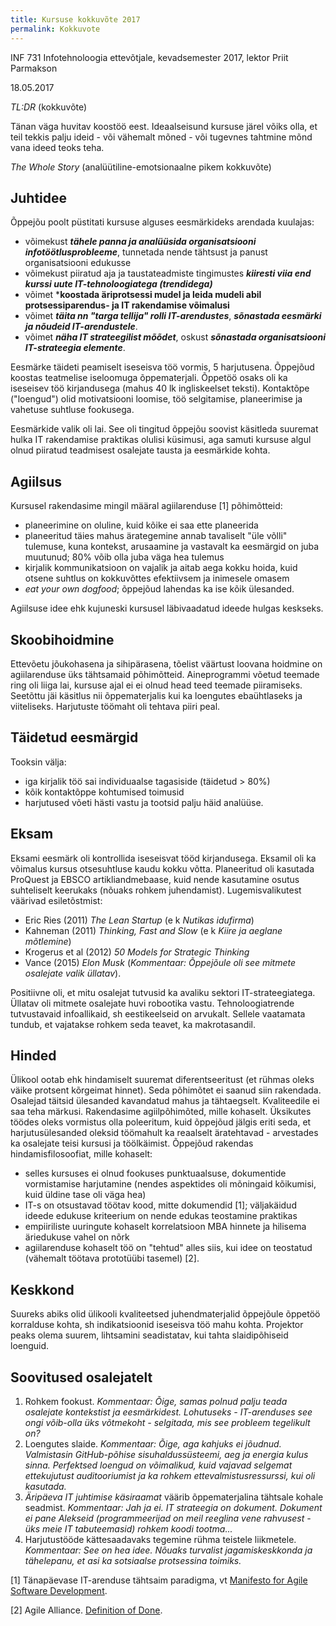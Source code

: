```yaml
---
title: Kursuse kokkuvõte 2017
permalink: Kokkuvote
---
```


INF 731 Infotehnoloogia ettevõtjale, kevadsemester 2017, lektor Priit Parmakson

18.05.2017

_TL:DR_ (kokkuvõte)

Tänan väga huvitav koostöö eest. Ideaalseisund kursuse järel võiks olla, et teil tekkis palju ideid - või vähemalt mõned - või tugevnes tahtmine mõnd vana ideed teoks teha.

_The Whole Story_ (analüütiline-emotsionaalne pikem kokkuvõte)

## Juhtidee
Õppejõu poolt püstitati kursuse alguses eesmärkideks arendada kuulajas:
- võimekust ***tähele panna ja analüüsida organisatsiooni infotöötlusprobleeme***, tunnetada nende tähtsust ja panust organisatsiooni edukusse
- võimekust piiratud aja ja taustateadmiste tingimustes ***kiiresti viia end kurssi uute IT-tehnoloogiatega (trendidega)***
- võimet ***koostada äriprotsessi mudel ja leida mudeli abil protsessiparendus- ja IT rakendamise võimalusi**
- võimet ***täita nn "targa tellija" rolli IT-arendustes***, ***sõnastada eesmärki ja nõudeid IT-arendustele***.
- võimet ***näha IT strateegilist mõõdet***, oskust ***sõnastada organisatsiooni IT-strateegia elemente***.

Eesmärke täideti peamiselt iseseisva töö vormis, 5 harjutusena. Õppejõud koostas teatmelise iseloomuga õppematerjali. Õppetöö osaks oli ka iseseisev töö kirjandusega (mahus 40 lk ingliskeelset teksti). Kontaktõpe ("loengud") olid  motivatsiooni loomise, töö selgitamise, planeerimise ja vahetuse suhtluse fookusega.

Eesmärkide valik oli lai. See oli tingitud õppejõu soovist käsitleda suuremat hulka IT rakendamise praktikas olulisi küsimusi, aga samuti kursuse algul olnud piiratud teadmisest osalejate tausta ja eesmärkide kohta.

## Agiilsus
Kursusel rakendasime mingil määral agiilarenduse [1] põhimõtteid:

- planeerimine on oluline, kuid kõike ei saa ette planeerida
- planeeritud täies mahus ärategemine annab tavaliselt "üle võlli" tulemuse, kuna kontekst, arusaamine ja vastavalt ka eesmärgid on juba muutunud; 80% võib olla juba väga hea tulemus
- kirjalik kommunikatsioon on vajalik ja aitab aega kokku hoida, kuid otsene suhtlus on kokkuvõttes efektiivsem ja inimesele omasem
- _eat your own dogfood_; õppejõud lahendas ka ise kõik ülesanded.  

Agiilsuse idee ehk kujuneski kursusel läbivaadatud ideede hulgas keskseks.

## Skoobihoidmine
Ettevõetu jõukohasena ja sihipärasena, tõelist väärtust loovana hoidmine on agiilarenduse üks tähtsamaid põhimõtteid. Aineprogrammi võetud teemade ring oli liiga lai, kursuse ajal ei ei olnud head teed teemade piiramiseks. Seetõttu jäi käsitlus nii õppematerjalis kui ka loengutes ebaühtlaseks ja viiteliseks. Harjutuste töömaht oli tehtava piiri peal.  

## Täidetud eesmärgid
Tooksin välja:

- iga kirjalik töö sai individuaalse tagasiside (täidetud > 80%)
- kõik kontaktõppe kohtumised toimusid
- harjutused võeti hästi vastu ja tootsid palju häid analüüse.

## Eksam
Eksami eesmärk oli kontrollida iseseisvat tööd kirjandusega. Eksamil oli ka võimalus kursus otsesuhtluse kaudu kokku võtta. Planeeritud oli kasutada ProQuest ja EBSCO artikliandmebaase, kuid nende kasutamine osutus suhteliselt keerukaks (nõuaks rohkem juhendamist). Lugemisvalikutest väärivad esiletõstmist:

- Eric Ries (2011) _The Lean Startup_ (e k _Nutikas idufirma_)
- Kahneman (2011) _Thinking, Fast and Slow_ (e k _Kiire ja aeglane mõtlemine_)
- Krogerus et al (2012) _50 Models for Strategic Thinking_
- Vance (2015) _Elon Musk_ (_Kommentaar: Õppejõule oli see mitmete osalejate valik üllatav_).

Positiivne oli, et mitu osalejat tutvusid ka avaliku sektori IT-strateegiatega. Üllatav oli mitmete osalejate huvi robootika vastu. Tehnoloogiatrende tutvustavaid infoallikaid, sh eestikeelseid on arvukalt. Sellele vaatamata tundub, et vajatakse rohkem seda teavet, ka makrotasandil. 

## Hinded
Ülikool ootab ehk hindamiselt suuremat diferentseeritust (et rühmas oleks väike protsent kõrgeimat hinnet). Seda põhimõtet ei saanud siin rakendada. Osalejad täitsid ülesanded kavandatud mahus ja tähtaegselt. Kvaliteedile ei saa teha märkusi. Rakendasime agiilpõhimõted, mille kohaselt. Üksikutes töödes oleks vormistus olla poleeritum, kuid õppejõud jälgis eriti seda, et harjutusülesanded oleksid töömahult ka reaalselt äratehtavad - arvestades ka osalejate teisi kursusi ja töölkäimist. Õppejõud rakendas hindamisfilosoofiat, mille kohaselt:

- selles kursuses ei olnud fookuses punktuaalsuse, dokumentide vormistamise harjutamine (nendes aspektides oli mõningaid kõikumisi, kuid üldine tase oli väga hea)
- IT-s on otsustavad töötav kood, mitte dokumendid [1]; väljakäidud ideede edukuse kriteerium on nende edukas teostamine praktikas
- empiiriliste uuringute kohaselt korrelatsioon MBA hinnete ja hilisema äriedukuse vahel on nõrk
- agiilarenduse kohaselt töö on "tehtud" alles siis, kui idee on teostatud (vähemalt töötava prototüübi tasemel) [2].

## Keskkond
Suureks abiks olid ülikooli kvaliteetsed juhendmaterjalid õppejõule õppetöö korralduse kohta, sh indikatsioonid iseseisva töö mahu kohta. Projektor peaks olema suurem, lihtsamini seadistatav, kui tahta slaidipõhiseid loenguid. 

## Soovitused osalejatelt
1. Rohkem fookust. _Kommentaar: Õige, samas polnud palju teada osalejate kontekstist ja eesmärkidest. Lohutuseks - IT-arenduses see ongi võib-olla üks võtmekoht - selgitada, mis see probleem tegelikult on?_
2. Loengutes slaide. _Kommentaar: Õige, aga kahjuks ei jõudnud. Valmistasin GitHub-põhise sisuhaldussüsteemi, aeg ja energia kulus sinna. Perfektsed loengud on võimalikud, kuid vajavad selgemat ettekujutust auditooriumist ja ka rohkem ettevalmistusressurssi, kui oli kasutada._
3. _Äripäeva IT juhtimise käsiraamat_ väärib õppematerjalina tähtsale kohale seadmist. _Kommentaar: Jah ja ei. IT strateegia on dokument. Dokument ei pane Alekseid (programmeerijad on meil reeglina vene rahvusest - üks meie IT tabuteemasid) rohkem koodi tootma..._
4. Harjutustööde kättesaadavaks tegemine rühma teistele liikmetele. _Kommentaar: See on hea idee. Nõuaks turvalist jagamiskeskkonda ja tähelepanu, et asi ka sotsiaalse protsessina toimiks._

[1] Tänapäevase IT-arenduse tähtsaim paradigma, vt [Manifesto for Agile Software Development](http://agilemanifesto.org/).

[2] Agile Alliance. [Definition of Done](https://www.agilealliance.org/glossary/definition-of-done/).